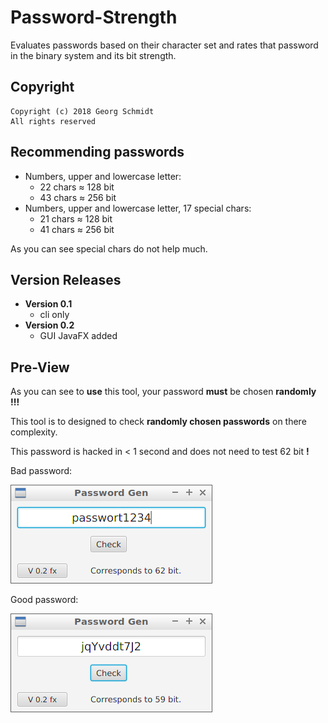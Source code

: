 # Password-Strength #

Evaluates passwords based on their character set and rates that
password in the binary system and its bit strength.

## Copyright ##

    Copyright (c) 2018 Georg Schmidt
    All rights reserved

## Recommending passwords ##

- Numbers, upper and lowercase letter:
   - 22 chars ≈ 128 bit
   - 43 chars ≈ 256 bit
- Numbers, upper and lowercase letter, 17 special chars:
   - 21 chars ≈ 128 bit
   - 41 chars ≈ 256 bit

As you can see special chars do not help much.

## Version Releases
- **Version 0.1**
   - cli only
- **Version 0.2**
   - GUI JavaFX added

## Pre-View

As you can see to **use** this tool, your password **must** be chosen **randomly !!!**

This tool is to designed to check **randomly chosen passwords** on there complexity.

This password is hacked in < 1 second and does not need to test 62 bit **!**

Bad password:

![Screenshot bad password](doc/screenshot.png)

Good password:

![Screenshot good password](doc/screenshot2.png)